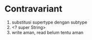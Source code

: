 # Contravariant
1. substitusi supertype dengan subtype
2. \<? super String>
3. write aman, read belum tentu aman